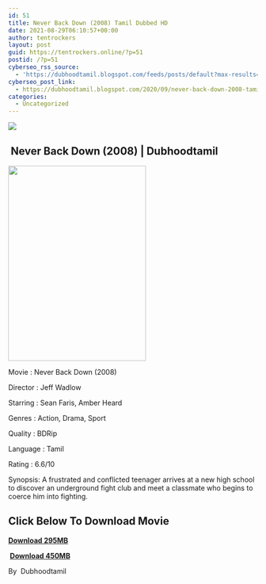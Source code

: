 ```yaml
---
id: 51
title: Never Back Down (2008) Tamil Dubbed HD
date: 2021-08-29T06:10:57+00:00
author: tentrockers
layout: post
guid: https://tentrockers.online/?p=51
postid: /?p=51
cyberseo_rss_source:
  - 'https://dubhoodtamil.blogspot.com/feeds/posts/default?max-results=150&start-index=1'
cyberseo_post_link:
  - https://dubhoodtamil.blogspot.com/2020/09/never-back-down-2008-tamil-dubbed-hd.html
categories:
  - Uncategorized
---
```

<div class="media_block">
  <img src="https://1.bp.blogspot.com/-eS0GlZ6tiys/X3QC7gHEtiI/AAAAAAAACnQ/5wwlZhivlqwFML4A1lmEULq4inRjNjaVQCNcBGAsYHQ/s72-w278-h394-c/unnamed%2B%25285%2529.jpg" class="media_thumbnail" />
</div>

## &nbsp;Never Back Down (2008) | Dubhoodtamil

<div class="separator">
  <a href="https://1.bp.blogspot.com/-eS0GlZ6tiys/X3QC7gHEtiI/AAAAAAAACnQ/5wwlZhivlqwFML4A1lmEULq4inRjNjaVQCNcBGAsYHQ/s512/unnamed%2B%25285%2529.jpg" imageanchor="1"><img loading="lazy" border="0" data-original-height="512" data-original-width="361" height="394" src="https://1.bp.blogspot.com/-eS0GlZ6tiys/X3QC7gHEtiI/AAAAAAAACnQ/5wwlZhivlqwFML4A1lmEULq4inRjNjaVQCNcBGAsYHQ/w278-h394/unnamed%2B%25285%2529.jpg" width="278" /></a>
</div>

Movie	<span></span>:	<span></span>Never Back Down (2008)&nbsp;

Director	<span></span>:	<span></span>Jeff Wadlow&nbsp;

Starring	<span></span>:	<span></span>Sean Faris, Amber Heard&nbsp;

Genres	<span></span>:	<span></span>Action, Drama, Sport&nbsp;

Quality	<span></span>:	<span></span>BDRip&nbsp;

Language	<span></span>:	<span></span>Tamil&nbsp;

Rating	<span></span>:	<span></span>6.6/10&nbsp;

Synopsis: A frustrated and conflicted teenager arrives at a new high school to discover an underground fight club and meet a classmate who begins to coerce him into fighting.

## <span><b>Click Below To Download Movie</b></span>

<span><b><a href="https://oncehelp.com/never-back-down-1" target="_blank" rel="noopener">Download 295MB</a></b></span>

<span><b>&nbsp;<a href="https://oncehelp.com/never-back-down-2" target="_blank" rel="noopener">Download 450MB</a></b></span>

By&nbsp; Dubhoodtamil